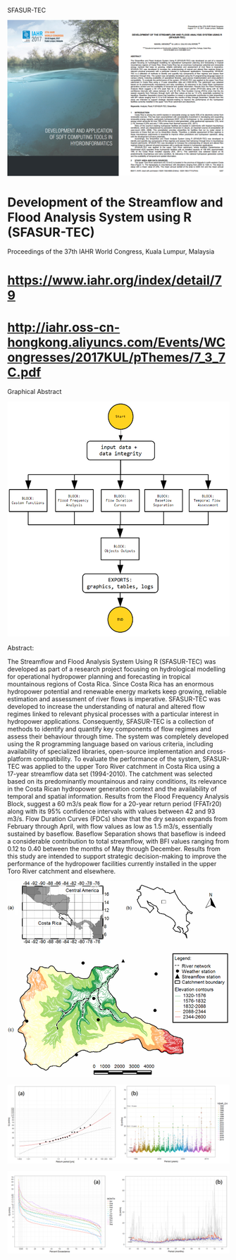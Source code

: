 SFASUR-TEC

![alt test](/SFAUR_TEC00.png)

# Development of the Streamflow and Flood Analysis System using R (SFASUR-TEC)

Proceedings of the 37th IAHR World Congress, Kuala Lumpur, Malaysia

# https://www.iahr.org/index/detail/79

# http://iahr.oss-cn-hongkong.aliyuncs.com/Events/WCongresses/2017KUL/pThemes/7_3_7C.pdf


Graphical Abstract

![alt test](/SFAUR_TEC01.png)

Abstract: 

The Streamflow and Flood Analysis System Using R (SFASUR-TEC) was developed as part of a research project focusing on hydrological modelling for operational hydropower planning and forecasting in tropical mountainous regions of Costa Rica. Since Costa Rica has an enormous hydropower potential and renewable energy markets keep growing, reliable estimation and assessment of river flows is imperative. SFASUR-TEC was developed to increase the understanding of natural and altered flow regimes linked to relevant physical processes with a particular interest in hydropower applications. Consequently, SFASUR-TEC is a collection of methods to identify and quantify key components of flow regimes and assess their behaviour through time. The system was completely developed using the R programming language based on various criteria, including availability of specialized libraries, open-source implementation and cross-platform compatibility. To evaluate the performance of the system, SFASUR-TEC was applied to the upper Toro River catchment in Costa Rica using a 17-year streamflow data set (1994-2010). The catchment was selected based on its predominantly mountainous and rainy conditions, its relevance in the Costa Rican hydropower generation context and the availability of temporal and spatial information. Results from the Flood Frequency Analysis Block, suggest a 60 m3/s peak flow for a 20-year return period (FFATr20) along with its 95% confidence intervals with values between 42 and 93 m3/s. Flow Duration Curves (FDCs) show that the dry season expands from February through April, with flow values as low as 1.5 m3/s, essentially sustained by baseflow. Baseflow Separation shows that baseflow is indeed a considerable contribution to total streamflow, with BFI values ranging from
0.12 to 0.40 between the months of May through December. Results from this study are intended to support strategic decision-making to improve the performance of the hydropower facilities currently installed in the upper Toro River catchment and elsewhere.


![alt test](/SFAUR_TEC02.png)

![alt test](/SFAUR_TEC03.png)

![alt test](/SFAUR_TEC04.png)
